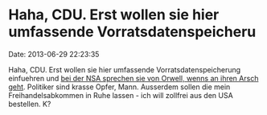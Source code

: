 Haha, CDU. Erst wollen sie hier umfassende Vorratsdatenspeicheru
================================================================

Date: 2013-06-29 22:23:35

Haha, CDU. Erst wollen sie hier umfassende Vorratsdatenspeicherung
einfuehren und [bei der NSA sprechen sie von Orwell, wenns an ihren
Arsch
geht](http://www.spiegel.de/politik/deutschland/reaktionen-auf-abhoerprogramm-der-nsa-gegen-eu-vertretungen-a-908570.html).
Politiker sind krasse Opfer, Mann. Ausserdem sollen die mein
Freihandelsabkommen in Ruhe lassen - ich will zollfrei aus den USA
bestellen. K?
